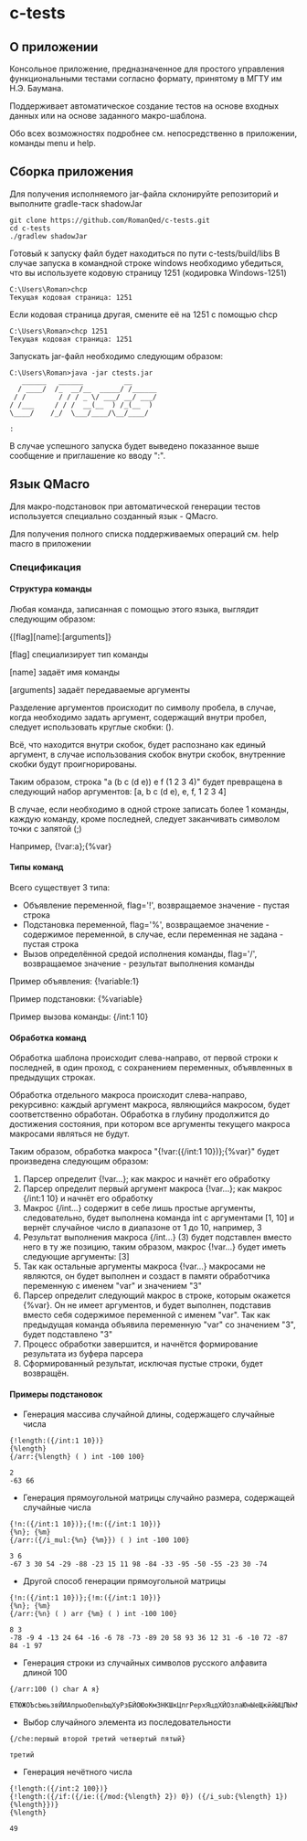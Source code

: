 # c-tests

## О приложении
Консольное приложение, предназначенное для простого управления функциональными тестами согласно формату, принятому
в МГТУ им Н.Э. Баумана.

Поддерживает автоматическое создание тестов на основе входных данных или на основе заданного макро-шаблона.

Обо всех возможностях подробнее см. непосредственно в приложении, команды menu и help.

## Сборка приложения
Для получения исполняемого jar-файла склонируйте репозиторий и выполните gradle-таск shadowJar

```
git clone https://github.com/RomanQed/c-tests.git
cd c-tests
./gradlew shadowJar
```

Готовый к запуску файл будет находиться по пути c-tests/build/libs
В случае запуска в командной строке windows необходимо убедиться, что вы используете кодовую страницу 1251 
(кодировка Windows-1251)
```
C:\Users\Roman>chcp
Текущая кодовая страница: 1251
```

Если кодовая страница другая, смените её на 1251 с помощью chcp

```
C:\Users\Roman>chcp 1251
Текущая кодовая страница: 1251
```

Запускать jar-файл необходимо следующим образом:
```
C:\Users\Roman>java -jar ctests.jar
   ______   ______          __
  / ____/  /_  __/__  _____/ /______
 / /        / / / _ \/ ___/ __/ ___/
/ /___     / / /  __(__  ) /_(__  )
\____/    /_/  \___/____/\__/____/

:
```

В случае успешного запуска будет выведено показанное выше сообщение и приглашение ко вводу ":".

## Язык QMacro
<p>Для макро-подстановок при автоматической генерации тестов используется специально созданный язык - QMacro.</p>
<p>Для получения полного списка поддерживаемых операций см. help macro в приложении</p>

### Спецификация
#### Структура команды
<p>Любая команда, записанная с помощью этого языка, выглядит следующим образом:</p>
<p>{[flag][name]:[arguments]}</p>
<p>[flag] специализирует тип команды</p>
<p>[name] задаёт имя команды</p>
<p>[arguments] задаёт передаваемые аргументы</p>
<p>Разделение аргументов происходит по символу пробела, в случае, когда необходимо задать аргумент, содержащий внутри
пробел, следует использовать круглые скобки: ().</p>
<p>Всё, что находится внутри скобок, будет распознано как единый аргумент, в случае использования скобок внутри скобок, 
внутренние скобки будут проигнорированы.</p>
<p>Таким образом, строка "a (b c (d e)) e f (1 2 3 4)" будет превращена в следующий набор аргументов: 
[a, b c (d e), e, f, 1 2 3 4]</p>
<p>В случае, если необходимо в одной строке записать более 1 команды, каждую команду, кроме последней,
следует заканчивать символом точки с запятой (;)</p>
<p>Например, {!var:a};{%var}</p>

#### Типы команд
Всего существует 3 типа:
* Объявление переменной, flag='!', возвращаемое значение - пустая строка
* Подстановка переменной, flag='%', возвращаемое значение - содержимое переменной, в случае, если переменная не задана - 
пустая строка
* Вызов определённой средой исполнения команды, flag='/', возвращаемое значение - результат выполнения команды

<p>Пример объявления: {!variable:1}</p>
<p>Пример подстановки: {%variable}</p>
<p>Пример вызова команды: {/int:1 10}</p>

#### Обработка команд
<p>Обработка шаблона происходит слева-направо, от первой строки к последней, в один проход, с сохранением переменных, 
объявленных в предыдущих строках.</p>
<p>Обработка отдельного макроса происходит слева-направо, рекурсивно: каждый аргумент макроса, являющийся макросом,
будет соответственно обработан. Обработка в глубину продолжится до достижения состояния, при котором все аргументы 
текущего макроса макросами являться не будут.</p>
<p>Таким образом, обработка макроса "{!var:({/int:1 10})};{%var}" будет произведена следующим образом:</p>

1) Парсер определит {!var...}; как макрос и начнёт его обработку
2) Парсер определит первый аргумент макроса {!var...}; как макрос {/int:1 10} и начнёт его обработку
3) Макрос {/int...} содержит в себе лишь простые аргументы, следовательно, будет выполнена команда int с аргументами 
\[1, 10] и вернёт случайное число в диапазоне от 1 до 10, например, 3
4) Результат выполнения макроса {/int...} (3) будет подставлен вместо него в ту же позицию, таким образом, 
макрос {!var...} будет иметь следующие аргументы: \[3]
5) Так как остальные аргументы макроса {!var...} макросами не являются, он будет выполнен и создаст в памяти обработчика
переменную с именем "var" и значением "3"
6) Парсер определит следующий макрос в строке, которым окажется {%var}. Он не имеет аргументов, и будет выполнен,
подставив вместо себя содержимое переменной с именем "var". Так как предыдущая команда объявила переменную "var" 
со значением "3", будет подставлено "3"
7) Процесс обработки завершится, и начнётся формирование результата из буфера парсера
8) Сформированный результат, исключая пустые строки, будет возвращён.

#### Примеры подстановок
* Генерация массива случайной длины, содержащего случайные числа
```
{!length:({/int:1 10})}
{%length}
{/arr:{%length} ( ) int -100 100}
```

```
2
-63 66
```

* Генерация прямоугольной матрицы случайно размера, содержащей случайные числа
```
{!n:({/int:1 10})};{!m:({/int:1 10})}
{%n}; {%m}
{/arr:({/i_mul:{%n} {%m}}) ( ) int -100 100}
```

```
3 6
-67 3 30 54 -29 -88 -23 15 11 98 -84 -33 -95 -50 -55 -23 30 -74
```

* Другой способ генерации прямоугольной матрицы
```
{!n:({/int:1 10})};{!m:({/int:1 10})}
{%n}; {%m}
{/arr:{%n} ( ) arr {%m} ( ) int -100 100}
```

```
8 3
-78 -9 4 -13 24 64 -16 -6 78 -73 -89 20 58 93 36 12 31 -6 -10 72 -87 84 -1 97
```

* Генерация строки из случайных символов русского алфавита длиной 100
```
{/arr:100 () char А я}
```

```
ЕТЮЖОЪсЬюьзвЙИАпрыоОепнЬщХуРзБЙОЮоКмЗНКШкЦпгРерхЯцдХЙОзлаЮнЫеЩкййЫЦПЫкМЯыэъоыфьххцвУЮИЭмоЧэЯЙсЯЩЙННО
```

* Выбор случайного элемента из последовательности
```
{/che:первый второй третий четвертый пятый}
```

```
третий
```

* Генерация нечётного числа
```
{!length:({/int:2 100})}
{!length:({/if:({/ie:({/mod:{%length} 2}) 0}) ({/i_sub:{%length} 1}) {%length}})}
{%length}
```

```
49
```